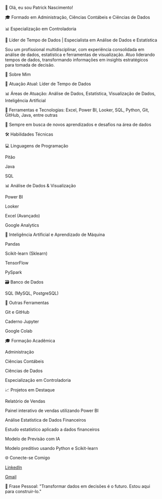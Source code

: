 👋 Olá, eu sou Patrick Nascimento!

🎓 Formado em Administração, Ciências Contábeis e Ciências de Dados 

📊 Especialização em Controladoria 

💼 Líder de Tempo de Dados | Especialista em Análise de Dados e Estatística


Sou um profissional multidisciplinar, com experiência consolidada em análise de dados, estatística e ferramentas de visualização. Atuo liderando tempos de dados, transformando informações em insights estratégicos para tomada de decisão.

🧠 Sobre Mim

🎯 Atuação Atual: Líder de Tempo de Dados

📊 Áreas de Atuação: Análise de Dados, Estatística, Visualização de Dados, Inteligência Artificial

🔧 Ferramentas e Tecnologias: Excel, Power BI, Looker, SQL, Python, Git, GitHub, Java, entre outras

🚀 Sempre em busca de novos aprendizados e desafios na área de dados

🛠️ Habilidades Técnicas

💻 Linguagens de Programação

Pitão

Java

SQL

📊 Análise de Dados & Visualização

Power BI

Looker

Excel (Avançado)

Google Analytics

🤖 Inteligência Artificial e Aprendizado de Máquina

Pandas

Scikit-learn (Sklearn)

TensorFlow

PySpark

🗃️ Banco de Dados

SQL (MySQL, PostgreSQL)


🧰 Outras Ferramentas

Git e GitHub

Caderno Jupyter

Google Colab

🎓 Formação Acadêmica

Administração

Ciências Contábeis

Ciências de Dados

Especialização em Controladoria


📈 Projetos em Destaque

Relatório de Vendas

Painel interativo de vendas utilizando Power BI

Análise Estatística de Dados Financeiros

Estudo estatístico aplicado a dados financeiros

Modelo de Previsão com IA

Modelo preditivo usando Python e Scikit-learn



🌐 Conecte-se Comigo

[LinkedIn](www.linkedin.com/in/patrick-nascimento)


[Gmail](patricklvnascimento@gmail.com
)

🎯 Frase Pessoal: "Transformar dados em decisões é o futuro. Estou aqui para construir-lo."
